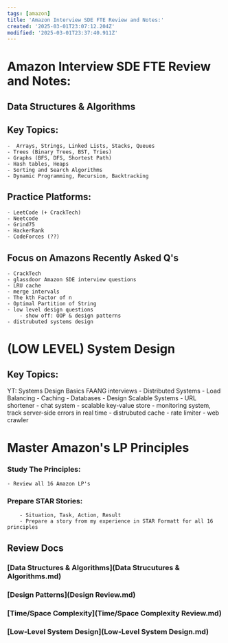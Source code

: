 ```yaml
---
tags: [amazon]
title: 'Amazon Interview SDE FTE Review and Notes:'
created: '2025-03-01T23:07:12.204Z'
modified: '2025-03-01T23:37:40.911Z'
---
```


# Amazon Interview SDE FTE Review and Notes:
## **Data Structures & Algorithms**

 Key Topics:
-
	-  Arrays, Strings, Linked Lists, Stacks, Queues
	- Trees (Binary Trees, BST, Tries)
	- Graphs (BFS, DFS, Shortest Path)
	- Hash tables, Heaps
	- Sorting and Search Algorithms 
	- Dynamic Programming, Recursion, Backtracking
Practice Platforms:
-
	- LeetCode (+ CrackTech)
	- Neetcode
	- Grind75
	- HackerRank
	- CodeForces (??)
 Focus on Amazons Recently Asked Q's
- 
	- CrackTech
	- glassdoor Amazon SDE interview questions
	- LRU cache
	- merge intervals 
	- The kth Factor of n
	- Optimal Partition of String
	- low level design questions
		- show off: OOP & design patterns
	- distrubuted systems design


# (LOW LEVEL) System Design


Key Topics:
-
YT: Systems Design Basics FAANG interviews
		- Distributed Systems
			- Load Balancing 
			- Caching 
			- Databases
		- Design Scalable Systems 
			- URL shortener
			- chat system
			- scalable key-value store 
			- monitoring system, track server-side errors in real time
			- distrubuted cache
			- rate limiter
			- web crawler 

  
# Master Amazon's LP Principles 
 
### Study The Principles:
	- Review all 16 Amazon LP's
### Prepare STAR Stories: 
		- Situation, Task, Action, Result
		- Prepare a story from my experience in STAR Formatt for all 16 principles

## Review Docs
### [Data Structures & Algorithms](Data Strucutures & Algorithms.md)
###  [Design Patterns](Design Review.md)
### [Time/Space Complexity](Time/Space Complexity Review.md) 
### [Low-Level System Design](Low-Level System Design.md)



